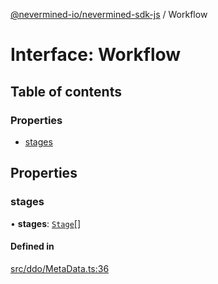 [@nevermined-io/nevermined-sdk-js](../code-reference.md) / Workflow

# Interface: Workflow

## Table of contents

### Properties

- [stages](Workflow.md#stages)

## Properties

### stages

• **stages**: [`Stage`](Stage.md)[]

#### Defined in

[src/ddo/MetaData.ts:36](https://github.com/nevermined-io/sdk-js/blob/55f88d2/src/ddo/MetaData.ts#L36)
